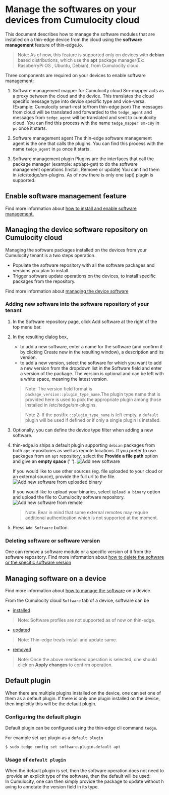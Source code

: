 # Manage the softwares on your devices from Cumulocity cloud

This document describes how to manage the software modules that are installed on a thin-edge device from the
cloud using the **software management** feature of thin-edge.io.

> Note: As of now, this feature is supported only on devices with **debian** based
 distributions, which use the **apt** package manager(Ex: RaspberryPi OS , Ubuntu, Debian), from Cumulocity cloud.

Three components are required on your devices to enable software management:

1. Software management mapper for Cumulocity cloud
   Sm-mapper acts  as a proxy between the cloud and the device.
   This translates the cloud specific message type into device specific type and vice-versa.(Example: Cumulocity smart-rest to/from thin-edge json)
   The messages from cloud will be translated and forwarded to the `tedge_agent` and messages from `tedge_agent` will be translated and sent to cumulocity cloud.
   You can find this process with the name `tedge_mapper sm-c8y` in `ps` once it starts.

2. Software management agent
   The thin-edge software management agent is the one that calls the plugins.
   You can find this process with the name `tedge_agent` in `ps` once it starts.

3. Software management plugin
   Plugins are the interfaces that call the package manager (example: apt/apt-get) to do the software management operations (Install, Remove or update)
   You can find them in /etc/tedge/sm-plugins.
   As of now there is only one (apt) plugin is supported.

## Enable software management feature

Find more information about [how to install and enable software management.](../../howto-guides/0012_install_and_enable_software_management.md)

## Managing the device software **repository** on Cumulocity cloud

Managing the software packages installed on the devices from your Cumulocity tenant is a two steps operation.

* Populate the software repository with all the software packages and versions you plan to install.
* Trigger software update operations on the devices, to install specific packages from the repository.

Find more information about [managing the device software](https://cumulocity.com/guides/users-guide/device-management/#managing-device-software)

### Adding new software into the software repository of your tenant

1. In the Software repository page, click Add software at the right of the top menu bar.
2. In the resulting dialog box,
   * to add a new software, enter a name for the software (and confirm it by clicking Create new in the resulting window),
     a description and its version.
   * to add a new version, select the software for which you want to add a new version from the dropdown list in the Software
     field and enter a version of the package. The version is optional and can be left with a white space, meaning the latest version.
   > Note: The version field format is `package_version::plugin_type_name`.The plugin type name that is provided here is used to pick
     the appropriate plugin among those installed in /etc/tedge/sm-plugins.

   > Note 2: If the postfix `::plugin_type_name` is left empty, a `default` plugin will be used if defined or if only a single plugin is installed.

3. Optionally, you can define the device type filter when adding a new software.
4. thin-edge.io ships a default plugin supporting `debian` packages from both `apt` repositories as well as remote locations.
   If you prefer to use packages from an `apt` repository, select the **Provide a file path** option and give an **empty space** (' ').
    ![Add new software](./images/add-new-software-to-repo.png)

   If you would like to use other sources (eg. file uploaded to your cloud or an external source), provide the full url to the file.
    ![Add new software from uploaded binary](./images/add-new-software-to-repo-binary.png)

   If you would like to upload your binaries, select `Upload a binary` option and upload the file to Cumulocity software repository.
    ![Add new software from remote](./images/add-new-software-to-repo-remote.png)

   > Note: Bear in mind that some external remotes may require additional authentication which is not supported at the moment.
5. Press `Add Software` button.

### Deleting software or software version

One can remove a software module or a specific version of it from the software repository.
Find more information about [how to delete the software or the specific software version](https://cumulocity.com/guides/users-guide/device-management/#deleting-softwares-or-software-versions)

## Managing software on a device

Find more information about [how to manage the software](https://cumulocity.com/guides/users-guide/device-management/#managing-software-on-a-device) on a device.

From the Cumulocity cloud `Software` tab of a device, software can be

* [installed](https://cumulocity.com/guides/users-guide/device-management/#to-install-software-on-a-device)

 > Note: Software profiles are not supported as of now on thin-edge.

* [updated](https://cumulocity.com/guides/users-guide/device-management/#to-update-software-on-a-device)

 > Note: Thin-edge treats install and update same.

* [removed](https://cumulocity.com/guides/users-guide/device-management/#to-delete-software-from-a-device)

> Note: Once the above mentioned operation is selected, one should click on **Apply changes** to confirm operation.

## Default plugin

When there are multiple plugins installed on the device, one can set one of them as a default plugin.
If there is only one plugin installed on the device, then implicitly this will be the default plugin.

### Configuring the default plugin

Default plugin can be configured using the thin-edge cli command `tedge`.

For example set `apt` plugin as a `default plugin`

```
$ sudo tedge config set software.plugin.default apt
```

### Usage of `default plugin`

When the default plugin is set, then the software operation does not need to provide an explicit type of the software, then the default will be used.
In Cumulocity, one can then simply provide the package to update without having to annotate the version field in its type.